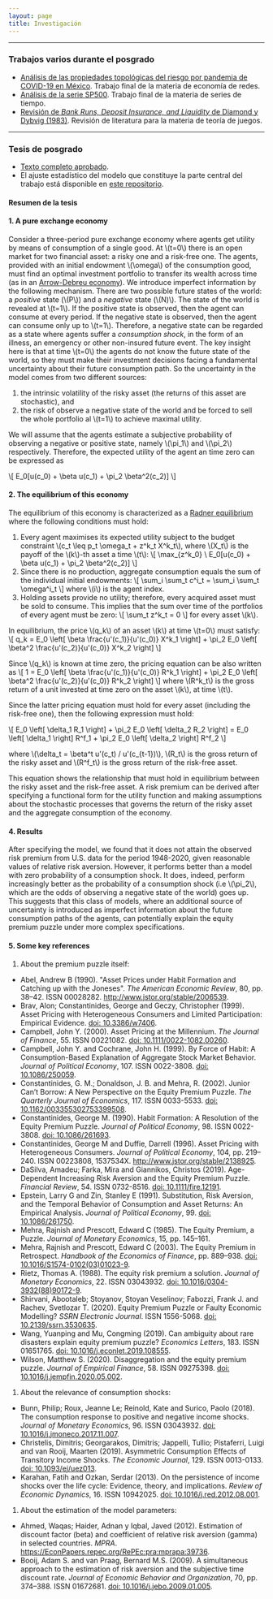 ```yaml
---
layout: page
title: Investigación
---
```


---

### Trabajos varios durante el posgrado

* [Análisis de las propiedades topológicas del riesgo por pandemia de COVID-19 en México](/static/analisis_topologico.pdf). Trabajo final de la materia de economía de redes.
* [Análisis de la serie SP500](/static/proyecto_series.pdf). Trabajo final de la materia de series de tiempo.
* [Revisión de *Bank Runs, Deposit Insurance, and Liquidity* de Diamond y Dybvig (1983)](/static/diamond_dybvig.pdf). Revisión de literatura para la materia de teoría de juegos.

---

### Tesis de posgrado

* [Texto completo aprobado](/static/acertijo_choques_consumo.pdf).
* El ajuste estadístico del modelo que constituye la parte central del trabajo está disponible en [este repositorio](https://github.com/r-leo/tesis-colmex).

#### Resumen de la tesis

#### 1. A pure exchange economy

Consider a three-period pure exchange economy where agents get utility by means of consumption of a single good. At \\(t=0\\) there is an open market for two financial asset: a risky one and a risk-free one. The agents, provided with an initial endowment \\(\omega\\) of the consumption good, must find an optimal investment portfolio to transfer its wealth across time (as in an [Arrow-Debreu economy](https://en.wikipedia.org/wiki/Arrow–Debreu_model)). We introduce imperfect information by the following mechanism. There are two possible future states of the world: a *positive* state (\\(P\\)) and a *negative* state (\\(N)\\). The state of the world is revealed at \\(t=1\\). If the positive state is observed, then the agent can consume at every period. If the negative state is observed, then the agent can consume only up to \\(t=1\\). Therefore, a negative state can be regarded as a  state where agents suffer a *consumption shock*, in the form of an illness, an emergency or other non-insured future event. The key insight here is that at time \\(t=0\\) the agents do not know the future state of the world, so they must make their investment decisions facing a fundamental uncertainty about their future consumption path. So the uncertainty in the model comes from two different sources:

1. the intrinsic volatility of the risky asset (the returns of this asset are stochastic), and
1. the risk of observe a negative state of the world and be forced to sell the whole portfolio al \\(t=1\\) to achieve maximal utility.

We will assume that the agents estimate a subjective probability of observing a negative or positive state, namely \\(\pi_1\\) and \\(\pi_2\\) respectively. Therefore, the expected utility of the agent an time zero can be expressed as

\\[ E_0[u(c_0) + \beta u(c_1) + \pi_2 \beta^2(c_2)] \\]

#### 2. The equilibrium of this economy

The equilibrium of this economy is characterized as a [Radner equilibrium](https://en.wikipedia.org/wiki/Radner_equilibrium) where the following conditions must hold:

1. Every agent maximises its expected utility subject to the budget constraint \\(c_t \leq p_t \omega_t + z^k_t X^k_t\\), where \\(X_t\\) is the payoff of the \\(k\\)-th asset a time \\(t\\):
\\[ \max_{z^k_0} \ E_0[u(c_0) + \beta u(c_1) + \pi_2 \beta^2(c_2)] \\]
1. Since there is no production, aggregate consumption equals the sum of the individual initial endowments:
\\[ \sum_i \sum_t c^i_t = \sum_i \sum_t \omega^i_t \\]
where \\(i\\) is the agent index.
1. Holding assets provide no utility; therefore, every acquired asset must be sold to consume. This implies that the sum over time of the portfolios of every agent must be zero:
\\[ \sum_t z^k_t = 0 \\]
for every asset \\(k\\).

In equilibrium, the price \\(q_k\\) of an asset \\(k\\) at time \\(t=0\\) must satisfy:
\\[ q_k = E_0 \left[ \beta \frac{u'(c_1)}{u'(c_0)} X^k_1 \right] + \pi_2 E_0 \left[ \beta^2 \frac{u'(c_2)}{u'(c_0)} X^k_2 \right] \\]

Since \\(q_k\\) is known at time zero, the pricing equation can be also written as
\\[ 1 = E_0 \left[ \beta \frac{u'(c_1)}{u'(c_0)} R^k_1 \right] + \pi_2 E_0 \left[ \beta^2 \frac{u'(c_2)}{u'(c_0)} R^k_2 \right] \\]
where \\(R^k_t\\) is the gross return of a unit invested at time zero on the asset \\(k\\), at time \\(t\\).

Since the latter pricing equation must hold for every asset (including the risk-free one), then the following expression must hold:

\\[ E_0 \left[ \delta_1 R_1 \right] + \pi_2 E_0 \left[ \delta_2 R_2 \right] = E_0 \left[ \delta_1 \right] R^f_1 + \pi_2 E_0 \left[ \delta_2 \right] R^f_2 \\]

where \\(\delta_t = \beta^t u'(c_t) / u'(c_{t-1})\\), \\(R_t\\) is the gross return of the risky asset and \\(R^f_t\\) is the gross return of the risk-free asset.

This equation shows the relationship that must hold in equilibrium between the risky asset and the risk-free asset. A risk premium can be derived after specifying a functional form for the utility function and making assumptions about the stochastic processes that governs the return of the risky asset and the aggregate consumption of the economy.

#### 4. Results

After specifying the model, we found that it does not attain the observed risk premium from U.S. data for the period 1948-2020, given reasonable values of relative risk aversion. However, it performs better than a model with zero probability of a consumption shock. It does, indeed, perform increasingly better as the probability of a consumption shock (i.e \\(\pi_2\\), which are the odds of observing a negative state of the world) goes up. This suggests that this class of models, where an additional source of uncertainty is introduced as imperfect information about the future consumption paths of the agents, can potentially explain the equity premium puzzle under more complex specifications.

#### 5. Some key references

1. About the premium puzzle itself:
  * Abel, Andrew B (1990). "Asset Prices under Habit Formation and Catching up with the Joneses". *The American Economic Review*, 80, pp. 38–42. ISSN 00028282. <http://www.jstor.org/stable/2006539>.
  * Brav, Alon; Constantinides, George and Geczy, Christopher (1999). Asset Pricing with Heterogeneous Consumers and Limited Participation: Empirical Evidence. [doi: 10.3386/w7406](https://doi.org/10.3386/w7406).
  * Campbell, John Y. (2000). Asset Pricing at the Millennium. *The Journal of Finance*, 55. ISSN 00221082. [doi: 10.1111/0022-1082.00260](https://doi.org/10.1111/0022-1082.00260).
  * Campbell, John Y. and Cochrane, John H. (1999). By Force of Habit: A Consumption-Based Explanation of Aggregate Stock Market Behavior. *Journal of Political Economy*, 107. ISSN 0022-3808. [doi: 10.1086/250059](https://doi.org/10.1086/250059).
  * Constantinides, G. M.; Donaldson, J. B. and Mehra, R. (2002). Junior Can’t Borrow: A New Perspective on the Equity Premium Puzzle. *The Quarterly Journal of Economics*, 117. ISSN 0033-5533. [doi: 10.1162/003355302753399508](https:/doi.org/10.1162/003355302753399508).
  * Constantinides, George M. (1990). Habit Formation: A Resolution of the Equity Premium Puzzle. *Journal of Political Economy*, 98. ISSN 0022-3808. [doi: 10.1086/261693](https://doi.org/10.1086/261693).
  * Constantinides, George M and Duffie, Darrell (1996). Asset Pricing with Heterogeneous Consumers. *Journal of Political Economy*, 104, pp. 219–240. ISSN 00223808, 1537534X. <http://www.jstor.org/stable/2138925>.
  * DaSilva, Amadeu; Farka, Mira and Giannikos, Christos (2019). Age-Dependent Increasing Risk Aversion and the Equity Premium Puzzle. *Financial Review*, 54. ISSN 0732-8516. [doi: 10.1111/fire.12191](https://doi.org/10.1111/fire.12191).
  * Epstein, Larry G and Zin, Stanley E (1991). Substitution, Risk Aversion, and the Temporal Behavior of Consumption and Asset Returns: An Empirical Analysis. *Journal of Political Economy*, 99. [doi: 10.1086/261750](https://doi.org/10.1086/261750).
  * Mehra, Rajnish and Prescott, Edward C (1985). The Equity Premium, a Puzzle. *Journal of Monetary Economics*, 15, pp. 145–161.
  * Mehra, Rajnish and Prescott, Edward C (2003). The Equity Premium in Retrospect. *Handbook of the Economics of Finance*, pp. 889–938. [doi: 10.1016/S1574-0102(03)01023-9](https://doi.org/10.1016/S1574-0102(03)01023-9).
  * Rietz, Thomas A. (1988). The equity risk premium a solution. *Journal of Monetary Economics*, 22. ISSN 03043932. [doi: 10.1016/0304-3932(88)90172-9](https://doi.org/10.1016/0304-3932(88)90172-9).
  * Shirvani, Abootaleb; Stoyanov, Stoyan Veselinov; Fabozzi, Frank J. and Rachev, Svetlozar T. (2020). Equity Premium Puzzle or Faulty Economic Modelling? *SSRN Electronic Journal*. ISSN 1556-5068. [doi: 10.2139/ssrn.3530635](https://doi.org/10.2139/ssrn.3530635).
  * Wang, Yuanping and Mu, Congming (2019). Can ambiguity about rare disasters explain equity premium puzzle? *Economics Letters*, 183. ISSN 01651765. [doi: 10.1016/j.econlet.2019.108555](https://doi.org/10.1016/j.econlet.2019.108555).
  * Wilson, Matthew S. (2020). Disaggregation and the equity premium puzzle. *Journal of Empirical Finance*, 58. ISSN 09275398. [doi: 10.1016/j.jempfin.2020.05.002](https://doi.org/10.1016/j.jempfin.2020.05.002).
1.  About the relevance of consumption shocks:
  * Bunn, Philip; Roux, Jeanne Le; Reinold, Kate and Surico, Paolo (2018). The consumption response to positive and negative income shocks. *Journal of Monetary Economics*, 96. ISSN 03043932. [doi: 10.1016/j.jmoneco.2017.11.007](https://doi.org/10.1016/j.jmoneco.2017.11.007).
  * Christelis, Dimitris; Georgarakos, Dimitris; Jappelli, Tullio; Pistaferri, Luigi and van Rooij, Maarten (2019). Asymmetric Consumption Effects of Transitory Income Shocks. *The Economic Journal*, 129. ISSN 0013-0133. [doi: 10.1093/ej/uez013](https://doi.org/10.1093/ej/uez013).
  * Karahan, Fatih and Ozkan, Serdar (2013). On the persistence of income shocks over the life cycle: Evidence, theory, and implications. *Review of Economic Dynamics*, 16. ISSN 10942025. [doi: 10.1016/j.red.2012.08.001](https://doi.org/10.1016/j.red.2012.08.001).
1. About the estimation of the model parameters:
  * Ahmed, Waqas; Haider, Adnan y Iqbal, Javed (2012). Estimation of discount factor (beta) and coefficient of relative risk aversion (gamma) in selected countries. *MPRA*. <https://EconPapers.repec.org/RePEc:pra:mprapa:39736>.
  * Booij, Adam S. and van Praag, Bernard M.S. (2009). A simultaneous approach to the estimation of risk aversion and the subjective time discount rate. *Journal of Economic Behavior and Organization*, 70, pp. 374–388. ISSN 01672681. [doi: 10.1016/j.jebo.2009.01.005](https://doi.org/10.1016/j.jebo.2009.01.005).
